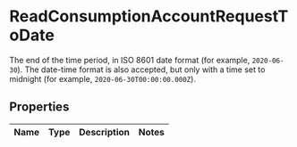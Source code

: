 

# ReadConsumptionAccountRequestToDate

The end of the time period, in ISO 8601 date format (for example, `2020-06-30`). The date-time format is also accepted, but only with a time set to midnight (for example, `2020-06-30T00:00:00.000Z`).

## Properties

| Name | Type | Description | Notes |
|------------ | ------------- | ------------- | -------------|



